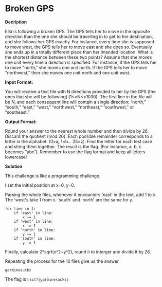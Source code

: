# Broken GPS

__Decription__

Ella is following a broken GPS. The GPS tells her to move in the opposite direction than the one she should be travelling in to get to her destination, and she follows her GPS exactly. For instance, every time she is supposed to move west, the GPS tells her to move east and she does so. Eventually she ends up in a totally different place than her intended location. What is the shortest distance between these two points? Assume that she moves one unit every time a direction is specified. For instance, if the GPS tells her to move "north," she moves one unit north. If the GPS tells her to move "northwest," then she moves one unit north and one unit west.

__Input Format:__

You will receive a text file with N directions provided to her by the GPS (the ones that she will be following) (1<=N<=1000). The first line in the file will be N, and each consequent line will contain a single direction: “north,” “south,” “east,” “west,” “northwest,” “northeast,” “southwest,” or “southeast.”

__Output Format:__

Round your answer to the nearest whole number and then divide by 26. Discard the quotient (mod 26). Each possible remainder corresponds to a letter in the alphabet. (0=a, 1=b… 25=z).
Find the letter for each test case and string them together. The result is the flag. (For instance, a, b, c becomes “abc”). Remember to use the flag format and keep all letters lowercase!

__Solution__

This challenge is like a programming challenge.

I set the initial position at x=0, y=0.

Parsing the whole files, whenever it encounters 'east' in the text, add 1 to x. The 'west's take 1 from x. 'south' and 'north' are the same for y.

```
for line in f:
    if 'east' in line:
        x += 1
    if 'west' in line:
        x -= 1
    if 'north' in line:
        y += 1
    if 'south' in line:
        y -= 1
```

Finally, calculate 2\*sqrt(x^2+y^2), round it to interger and divide it by 26.

Repeating the process for the 10 files give us the answer

```
garminesuckz
```

The flag is ```hsctf{garminesuckz}```
